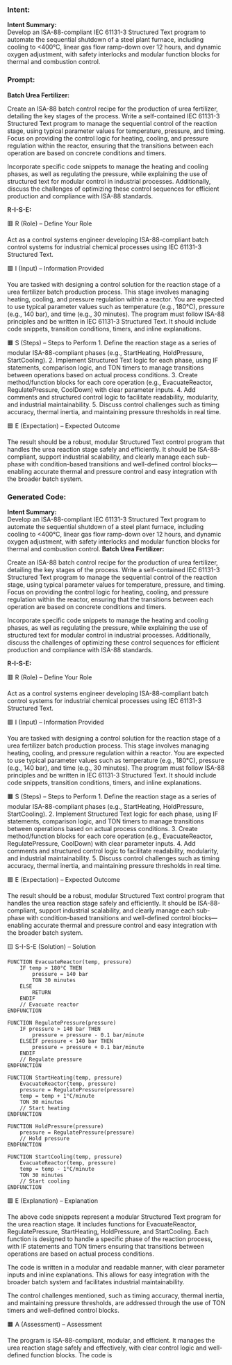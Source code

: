 ### Intent:
**Intent Summary:**  
Develop an ISA-88-compliant IEC 61131-3 Structured Text program to automate the sequential shutdown of a steel plant furnace, including cooling to <400°C, linear gas flow ramp-down over 12 hours, and dynamic oxygen adjustment, with safety interlocks and modular function blocks for thermal and combustion control.

### Prompt:
**Batch Urea Fertilizer:**

Create an ISA-88 batch control recipe for the production of urea fertilizer, detailing the key stages of the process. Write a self-contained IEC 61131-3 Structured Text program to manage the sequential control of the reaction stage, using typical parameter values for temperature, pressure, and timing. Focus on providing the control logic for heating, cooling, and pressure regulation within the reactor, ensuring that the transitions between each operation are based on concrete conditions and timers.

Incorporate specific code snippets to manage the heating and cooling phases, as well as regulating the pressure, while explaining the use of structured text for modular control in industrial processes. Additionally, discuss the challenges of optimizing these control sequences for efficient production and compliance with ISA-88 standards.

**R-I-S-E:**

🟥 R (Role) – Define Your Role

Act as a control systems engineer developing ISA-88-compliant batch control systems for industrial chemical processes using IEC 61131-3 Structured Text.

🟩 I (Input) – Information Provided

You are tasked with designing a control solution for the reaction stage of a urea fertilizer batch production process. This stage involves managing heating, cooling, and pressure regulation within a reactor. You are expected to use typical parameter values such as temperature (e.g., 180°C), pressure (e.g., 140 bar), and time (e.g., 30 minutes). The program must follow ISA-88 principles and be written in IEC 61131-3 Structured Text. It should include code snippets, transition conditions, timers, and inline explanations.

🟧 S (Steps) – Steps to Perform
	1.	Define the reaction stage as a series of modular ISA-88-compliant phases (e.g., StartHeating, HoldPressure, StartCooling).
	2.	Implement Structured Text logic for each phase, using IF statements, comparison logic, and TON timers to manage transitions between operations based on actual process conditions.
	3.	Create method/function blocks for each core operation (e.g., EvacuateReactor, RegulatePressure, CoolDown) with clear parameter inputs.
	4.	Add comments and structured control logic to facilitate readability, modularity, and industrial maintainability.
	5.	Discuss control challenges such as timing accuracy, thermal inertia, and maintaining pressure thresholds in real time.

🟦 E (Expectation) – Expected Outcome

The result should be a robust, modular Structured Text control program that handles the urea reaction stage safely and efficiently. It should be ISA-88-compliant, support industrial scalability, and clearly manage each sub-phase with condition-based transitions and well-defined control blocks—enabling accurate thermal and pressure control and easy integration with the broader batch system.

### Generated Code:
**Intent Summary:**  
Develop an ISA-88-compliant IEC 61131-3 Structured Text program to automate the sequential shutdown of a steel plant furnace, including cooling to <400°C, linear gas flow ramp-down over 12 hours, and dynamic oxygen adjustment, with safety interlocks and modular function blocks for thermal and combustion control.
**Batch Urea Fertilizer:**

Create an ISA-88 batch control recipe for the production of urea fertilizer, detailing the key stages of the process. Write a self-contained IEC 61131-3 Structured Text program to manage the sequential control of the reaction stage, using typical parameter values for temperature, pressure, and timing. Focus on providing the control logic for heating, cooling, and pressure regulation within the reactor, ensuring that the transitions between each operation are based on concrete conditions and timers.

Incorporate specific code snippets to manage the heating and cooling phases, as well as regulating the pressure, while explaining the use of structured text for modular control in industrial processes. Additionally, discuss the challenges of optimizing these control sequences for efficient production and compliance with ISA-88 standards.

**R-I-S-E:**

🟥 R (Role) – Define Your Role

Act as a control systems engineer developing ISA-88-compliant batch control systems for industrial chemical processes using IEC 61131-3 Structured Text.

🟩 I (Input) – Information Provided

You are tasked with designing a control solution for the reaction stage of a urea fertilizer batch production process. This stage involves managing heating, cooling, and pressure regulation within a reactor. You are expected to use typical parameter values such as temperature (e.g., 180°C), pressure (e.g., 140 bar), and time (e.g., 30 minutes). The program must follow ISA-88 principles and be written in IEC 61131-3 Structured Text. It should include code snippets, transition conditions, timers, and inline explanations.

🟧 S (Steps) – Steps to Perform
	1.	Define the reaction stage as a series of modular ISA-88-compliant phases (e.g., StartHeating, HoldPressure, StartCooling).
	2.	Implement Structured Text logic for each phase, using IF statements, comparison logic, and TON timers to manage transitions between operations based on actual process conditions.
	3.	Create method/function blocks for each core operation (e.g., EvacuateReactor, RegulatePressure, CoolDown) with clear parameter inputs.
	4.	Add comments and structured control logic to facilitate readability, modularity, and industrial maintainability.
	5.	Discuss control challenges such as timing accuracy, thermal inertia, and maintaining pressure thresholds in real time.

🟦 E (Expectation) – Expected Outcome

The result should be a robust, modular Structured Text control program that handles the urea reaction stage safely and efficiently. It should be ISA-88-compliant, support industrial scalability, and clearly manage each sub-phase with condition-based transitions and well-defined control blocks—enabling accurate thermal and pressure control and easy integration with the broader batch system.

🟨 S-I-S-E (Solution) – Solution

```
FUNCTION EvacuateReactor(temp, pressure)
    IF temp > 180°C THEN
        pressure = 140 bar
        TON 30 minutes
    ELSE
        RETURN
    ENDIF
    // Evacuate reactor
ENDFUNCTION

FUNCTION RegulatePressure(pressure)
    IF pressure > 140 bar THEN
        pressure = pressure - 0.1 bar/minute
    ELSEIF pressure < 140 bar THEN
        pressure = pressure + 0.1 bar/minute
    ENDIF
    // Regulate pressure
ENDFUNCTION

FUNCTION StartHeating(temp, pressure)
    EvacuateReactor(temp, pressure)
    pressure = RegulatePressure(pressure)
    temp = temp + 1°C/minute
    TON 30 minutes
    // Start heating
ENDFUNCTION

FUNCTION HoldPressure(pressure)
    pressure = RegulatePressure(pressure)
    // Hold pressure
ENDFUNCTION

FUNCTION StartCooling(temp, pressure)
    EvacuateReactor(temp, pressure)
    temp = temp - 1°C/minute
    TON 30 minutes
    // Start cooling
ENDFUNCTION
```

🟩 E (Explanation) – Explanation

The above code snippets represent a modular Structured Text program for the urea reaction stage. It includes functions for EvacuateReactor, RegulatePressure, StartHeating, HoldPressure, and StartCooling. Each function is designed to handle a specific phase of the reaction process, with IF statements and TON timers ensuring that transitions between operations are based on actual process conditions.

The code is written in a modular and readable manner, with clear parameter inputs and inline explanations. This allows for easy integration with the broader batch system and facilitates industrial maintainability.

The control challenges mentioned, such as timing accuracy, thermal inertia, and maintaining pressure thresholds, are addressed through the use of TON timers and well-defined control blocks.

🟧 A (Assessment) – Assessment

The program is ISA-88-compliant, modular, and efficient. It manages the urea reaction stage safely and effectively, with clear control logic and well-defined function blocks. The code is
